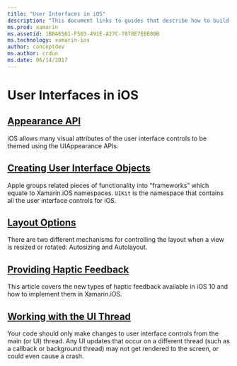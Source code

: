 ```yaml
---
title: "User Interfaces in iOS"
description: "This document links to guides that describe how to build user interfaces in Xamarin.iOS app. The linked guides cover the Appearance API, creating user interface objects, layout options, and more."
ms.prod: xamarin
ms.assetid: 1BB46561-F503-491E-A27C-7878E7EBE00B
ms.technology: xamarin-ios
author: conceptdev
ms.author: crdun
ms.date: 06/14/2017
---
```


# User Interfaces in iOS

## [Appearance API](introduction-to-the-appearance-api.md)

iOS allows many visual attributes of the user interface controls to be themed using the UIAppearance APIs.

## [Creating User Interface Objects](~/ios/user-interface/ios-ui/creating-ui-objects.md)

Apple groups related pieces of functionality into “frameworks” which equate to Xamarin.iOS namespaces. `UIKit` is the
namespace that contains all the user interface controls for iOS.

## [Layout Options](~/ios/user-interface/ios-ui/layout-options.md)

There are two different mechanisms for controlling the layout when a view is resized or rotated: Autosizing and Autolayout.

## [Providing Haptic Feedback](~/ios/user-interface/ios-ui/haptic-feedback.md)

This article covers the new types of haptic feedback available in iOS 10 and how to implement them in Xamarin.iOS.

## [Working with the UI Thread](~/ios/user-interface/ios-ui/ui-thread.md)

Your code should only make changes to user interface controls from the main (or UI) thread. Any UI updates that occur on a different thread (such as a callback or background thread) may not get rendered to the screen, or could even cause a crash.

